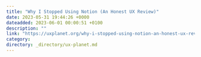 ```yaml
---
title: "Why I Stopped Using Notion (An Honest UX Review)"
date: 2023-05-31 19:44:26 +0000
dateadded: 2023-06-01 00:00:51 +0100
description: ""
link: "https://uxplanet.org/why-i-stopped-using-notion-an-honest-ux-review-ebf03e268a01?source=rss----819cc2aaeee0---4"
category:
directory: _directory/ux-planet.md
---
```

